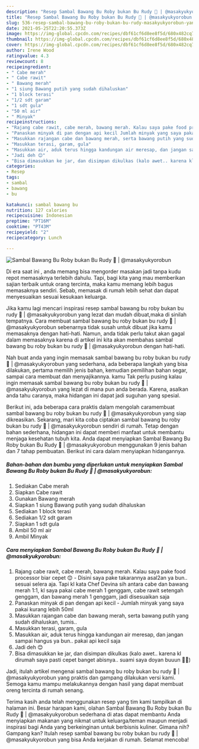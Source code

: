 ```yaml
---
description: "Resep Sambal Bawang Bu Roby bukan Bu Rudy 🤭 | @masakyukyorobun yang enak dan Mudah Dibuat"
title: "Resep Sambal Bawang Bu Roby bukan Bu Rudy 🤭 | @masakyukyorobun yang enak dan Mudah Dibuat"
slug: 536-resep-sambal-bawang-bu-roby-bukan-bu-rudy-masakyukyorobun-yang-enak-dan-mudah-dibuat
date: 2021-05-25T22:20:55.373Z
image: https://img-global.cpcdn.com/recipes/dbf61cf6d8ee8f5d/680x482cq70/sambal-bawang-bu-roby-bukan-bu-rudy-🤭-masakyukyorobun-foto-resep-utama.jpg
thumbnail: https://img-global.cpcdn.com/recipes/dbf61cf6d8ee8f5d/680x482cq70/sambal-bawang-bu-roby-bukan-bu-rudy-🤭-masakyukyorobun-foto-resep-utama.jpg
cover: https://img-global.cpcdn.com/recipes/dbf61cf6d8ee8f5d/680x482cq70/sambal-bawang-bu-roby-bukan-bu-rudy-🤭-masakyukyorobun-foto-resep-utama.jpg
author: Irene Wood
ratingvalue: 4.3
reviewcount: 8
recipeingredient:
- " Cabe merah"
- " Cabe rawit"
- " Bawang merah"
- "1 siung Bawang putih yang sudah dihaluskan"
- "1 block terasi"
- "1/2 sdt garam"
- "1 sdt gula"
- "50 ml air"
- " Minyak"
recipeinstructions:
- "Rajang cabe rawit, cabe merah, bawang merah. Kalau saya pake food processor biar cepet 😊 Disini saya pake takarannya asal2an ya bun.. sesuai selera aja. Tapi kl kata Chef Devina sih antara cabe dan bawang merah 1:1, kl saya pakai cabe merah 1 genggam, cabe rawit setengah genggam, dan bawang merah 1 genggam, jadi disesuaikan saja"
- "Panaskan minyak di pan dengan api kecil Jumlah minyak yang saya pakai kurang lebih 50ml"
- "Masukkan rajangan cabe dan bawang merah, serta bawang putih yang sudah dihaluskan, tumis.."
- "Masukkan terasi, garam, gula"
- "Masukkan air, aduk terus hingga kandungan air meresap, dan jangan sampai hangus ya bun.. pakai api kecil saja"
- "Jadi deh 😊"
- "Bisa dimasukkan ke jar, dan disimpan dikulkas (kalo awet.. karena kl dirumah saya pasti cepet banget abisnya.. suami saya doyan buuun 🤣🤣)"
categories:
- Resep
tags:
- sambal
- bawang
- bu

katakunci: sambal bawang bu 
nutrition: 127 calories
recipecuisine: Indonesian
preptime: "PT16M"
cooktime: "PT43M"
recipeyield: "2"
recipecategory: Lunch

---
```



![Sambal Bawang Bu Roby bukan Bu Rudy 🤭 | @masakyukyorobun](https://img-global.cpcdn.com/recipes/dbf61cf6d8ee8f5d/680x482cq70/sambal-bawang-bu-roby-bukan-bu-rudy-🤭-masakyukyorobun-foto-resep-utama.jpg)

Di era  saat ini , anda memang bisa mengorder masakan jadi tanpa kudu repot memasaknya terlebih dahulu. Tapi, bagi kita yang mau memberikan sajian terbaik untuk orang tercinta, maka kamu memang lebih bagus memasaknya sendiri. Sebab, memasak di rumah lebih sehat dan dapat menyesuaikan sesuai kesukaan keluarga.

Jika kamu lagi mencari inspirasi resep sambal bawang bu roby bukan bu rudy 🤭 | @masakyukyorobun yang lezat dan mudah dibuat,maka di sinilah tempatnya. Cara membuat sambal bawang bu roby bukan bu rudy 🤭 | @masakyukyorobun  sebenarnya tidak susah untuk dibuat jika kamu memasaknya dengan hati-hati. Namun, anda tidak perlu takut akan gagal dalam memasaknya 
karena di artikel ini kita akan membahas sambal bawang bu roby bukan bu rudy 🤭 | @masakyukyorobun dengan hati-hati.  



Nah buat anda yang ingin memasak sambal bawang bu roby bukan bu rudy 🤭 | @masakyukyorobun yang sederhana, ada beberapa langkah yang bisa dilakukan, pertama memilih jenis bahan, kemudian pemilihan bahan segar, sampai cara membuat dan menyajikannya. kamu Tak perlu pusing kalau ingin memasak sambal bawang bu roby bukan bu rudy 🤭 | @masakyukyorobun yang lezat di mana pun anda berada. Karena, asalkan anda  tahu caranya, maka hidangan ini dapat jadi suguhan yang spesial.

Berikut ini, ada beberapa cara praktis  dalam mengolah caramembuat sambal bawang bu roby bukan bu rudy 🤭 | @masakyukyorobun yang siap dikreasikan. Sekarang, mari kita coba ciptakan sambal bawang bu roby bukan bu rudy 🤭 | @masakyukyorobun sendiri di rumah. Tetap dengan bahan sederhana, hidangan ini dapat memberi manfaat untuk membantu menjaga kesehatan tubuh kita. Anda dapat menyiapkan Sambal Bawang Bu Roby bukan Bu Rudy 🤭 | @masakyukyorobun menggunakan 9 jenis bahan dan 7 tahap pembuatan. Berikut ini cara dalam menyiapkan hidangannya.

<!--inarticleads1-->

##### Bahan-bahan dan bumbu yang diperlukan untuk menyiapkan Sambal Bawang Bu Roby bukan Bu Rudy 🤭 | @masakyukyorobun:

1. Sediakan  Cabe merah
1. Siapkan  Cabe rawit
1. Gunakan  Bawang merah
1. Siapkan 1 siung Bawang putih yang sudah dihaluskan
1. Sediakan 1 block terasi
1. Sediakan 1/2 sdt garam
1. Siapkan 1 sdt gula
1. Ambil 50 ml air
1. Ambil  Minyak




<!--inarticleads2-->

##### Cara menyiapkan Sambal Bawang Bu Roby bukan Bu Rudy 🤭 | @masakyukyorobun:

1. Rajang cabe rawit, cabe merah, bawang merah. Kalau saya pake food processor biar cepet 😊 - Disini saya pake takarannya asal2an ya bun.. sesuai selera aja. Tapi kl kata Chef Devina sih antara cabe dan bawang merah 1:1, kl saya pakai cabe merah 1 genggam, cabe rawit setengah genggam, dan bawang merah 1 genggam, jadi disesuaikan saja
1. Panaskan minyak di pan dengan api kecil - Jumlah minyak yang saya pakai kurang lebih 50ml
1. Masukkan rajangan cabe dan bawang merah, serta bawang putih yang sudah dihaluskan, tumis..
1. Masukkan terasi, garam, gula
1. Masukkan air, aduk terus hingga kandungan air meresap, dan jangan sampai hangus ya bun.. pakai api kecil saja
1. Jadi deh 😊
1. Bisa dimasukkan ke jar, dan disimpan dikulkas (kalo awet.. karena kl dirumah saya pasti cepet banget abisnya.. suami saya doyan buuun 🤣🤣)




Jadi, itulah artikel mengenai  sambal bawang bu roby bukan bu rudy 🤭 | @masakyukyorobun  yang praktis dan gampang dilakukan versi kami. Semoga kamu mampu melakukannya dengan hasil yang dapat membuat oreng tercinta di rumah senang. 

Terima kasih anda telah menggunakan resep yang tim kami tampilkan di halaman ini. Besar harapan kami, olahan  Sambal Bawang Bu Roby bukan Bu Rudy 🤭 | @masakyukyorobun sederhana di atas dapat membantu Anda menyiapkan makanan yang nikmat untuk keluarga/teman maupun menjadi inspirasi bagi Anda yang berkeinginan untuk berbisnis kuliner. Gimana nih? Gampang kan? Itulah resep sambal bawang bu roby bukan bu rudy 🤭 | @masakyukyorobun yang bisa Anda kerjakan di rumah. Selamat mencoba!

